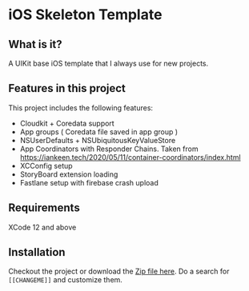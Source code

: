 # iOS Skeleton Template

## What is it?
A UIKit base iOS template that I always use for new projects.


## Features in this project

This project includes the following features:

- Cloudkit + Coredata support
- App groups ( Coredata file saved in app group )
- NSUserDefaults + NSUbiquitousKeyValueStore
- App Coordinators with Responder Chains. Taken from https://iankeen.tech/2020/05/11/container-coordinators/index.html
- XCConfig setup
- StoryBoard extension loading
- Fastlane setup with firebase crash upload


## Requirements
XCode 12 and above

## Installation

Checkout the project or download the [Zip file here](https://github.com/xr1337/iOS-skeleton/archive/refs/heads/main.zip).
Do a search for `[[CHANGEME]]` and customize them.
